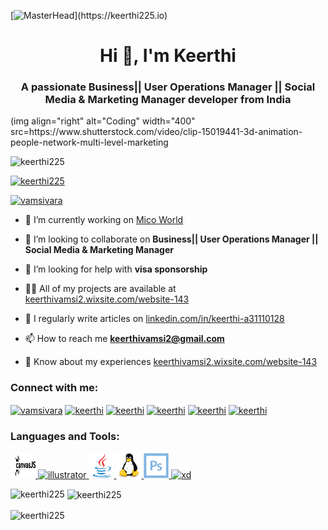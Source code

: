 [![MasterHead](https://1.bp.blogspot.com/-7A4WynwLsM...)](https://keerthi225.io)
<h1 align="center">Hi 👋, I'm Keerthi</h1>
<h3 align="center">A passionate Business|| User Operations Manager || Social Media & Marketing Manager developer from India</h3>
(img align="right" alt="Coding" width="400" src=https://www.shutterstock.com/video/clip-15019441-3d-animation-people-network-multi-level-marketing

<p align="left"> <img src="https://komarev.com/ghpvc/?username=keerthi225&label=Profile%20views&color=0e75b6&style=flat" alt="keerthi225" /> </p>

<p align="left"> <a href="https://github.com/ryo-ma/github-profile-trophy"><img src="https://github-profile-trophy.vercel.app/?username=keerthi225" alt="keerthi225" /></a> </p>

<p align="left"> <a href="https://twitter.com/vamsivara" target="blank"><img src="https://img.shields.io/twitter/follow/vamsivara?logo=twitter&style=for-the-badge" alt="vamsivara" /></a> </p>

- 🔭 I’m currently working on [Mico World](https://www.micous.com/)

- 👯 I’m looking to collaborate on **Business|| User Operations Manager || Social Media & Marketing Manager**

- 🤝 I’m looking for help with **visa sponsorship**

- 👨‍💻 All of my projects are available at [keerthivamsi2.wixsite.com/website-143](keerthivamsi2.wixsite.com/website-143)

- 📝 I regularly write articles on [linkedin.com/in/keerthi-a31110128](linkedin.com/in/keerthi-a31110128)

- 📫 How to reach me **keerthivamsi2@gmail.com**

- 📄 Know about my experiences [keerthivamsi2.wixsite.com/website-143](keerthivamsi2.wixsite.com/website-143)

<h3 align="left">Connect with me:</h3>
<p align="left">
<a href="https://twitter.com/vamsivara" target="blank"><img align="center" src="https://raw.githubusercontent.com/rahuldkjain/github-profile-readme-generator/master/src/images/icons/Social/twitter.svg" alt="vamsivara" height="30" width="40" /></a>
<a href="https://linkedin.com/in/keerthi" target="blank"><img align="center" src="https://raw.githubusercontent.com/rahuldkjain/github-profile-readme-generator/master/src/images/icons/Social/linked-in-alt.svg" alt="keerthi" height="30" width="40" /></a>
<a href="https://fb.com/keerthi" target="blank"><img align="center" src="https://raw.githubusercontent.com/rahuldkjain/github-profile-readme-generator/master/src/images/icons/Social/facebook.svg" alt="keerthi" height="30" width="40" /></a>
<a href="https://dribbble.com/keerthi" target="blank"><img align="center" src="https://raw.githubusercontent.com/rahuldkjain/github-profile-readme-generator/master/src/images/icons/Social/dribbble.svg" alt="keerthi" height="30" width="40" /></a>
<a href="https://hashnode.com/keerthi" target="blank"><img align="center" src="https://raw.githubusercontent.com/rahuldkjain/github-profile-readme-generator/master/src/images/icons/Social/hashnode.svg" alt="keerthi" height="30" width="40" /></a>
<a href="https://www.hackerrank.com/keerthi" target="blank"><img align="center" src="https://raw.githubusercontent.com/rahuldkjain/github-profile-readme-generator/master/src/images/icons/Social/hackerrank.svg" alt="keerthi" height="30" width="40" /></a>
</p>

<h3 align="left">Languages and Tools:</h3>
<p align="left"> <a href="https://canvasjs.com" target="_blank" rel="noreferrer"> <img src="https://raw.githubusercontent.com/Hardik0307/Hardik0307/master/assets/canvasjs-charts.svg" alt="canvasjs" width="40" height="40"/> </a> <a href="https://www.adobe.com/in/products/illustrator.html" target="_blank" rel="noreferrer"> <img src="https://www.vectorlogo.zone/logos/adobe_illustrator/adobe_illustrator-icon.svg" alt="illustrator" width="40" height="40"/> </a> <a href="https://www.java.com" target="_blank" rel="noreferrer"> <img src="https://raw.githubusercontent.com/devicons/devicon/master/icons/java/java-original.svg" alt="java" width="40" height="40"/> </a> <a href="https://www.linux.org/" target="_blank" rel="noreferrer"> <img src="https://raw.githubusercontent.com/devicons/devicon/master/icons/linux/linux-original.svg" alt="linux" width="40" height="40"/> </a> <a href="https://www.photoshop.com/en" target="_blank" rel="noreferrer"> <img src="https://raw.githubusercontent.com/devicons/devicon/master/icons/photoshop/photoshop-line.svg" alt="photoshop" width="40" height="40"/> </a> <a href="https://www.adobe.com/products/xd.html" target="_blank" rel="noreferrer"> <img src="https://cdn.worldvectorlogo.com/logos/adobe-xd.svg" alt="xd" width="40" height="40"/> </a> </p>

<p><img align="left" src="https://github-readme-stats.vercel.app/api/top-langs?username=keerthi225&show_icons=true&locale=en&layout=compact" alt="keerthi225" /></p>

<p>&nbsp;<img align="center" src="https://github-readme-stats.vercel.app/api?username=keerthi225&show_icons=true&locale=en" alt="keerthi225" /></p>

<p><img align="center" src="https://github-readme-streak-stats.herokuapp.com/?user=keerthi225&" alt="keerthi225" /></p>
